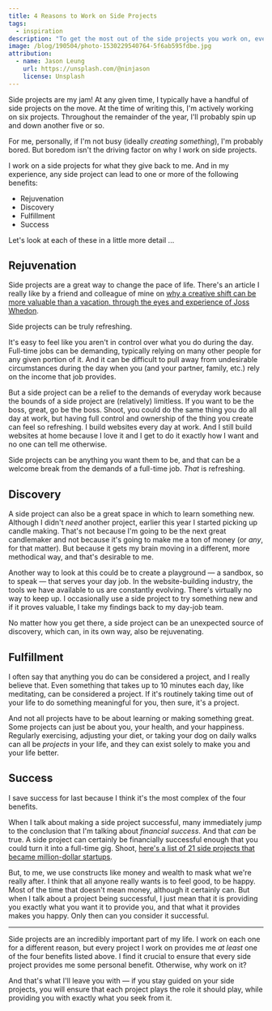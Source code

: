```yaml
---
title: 4 Reasons to Work on Side Projects
tags:
  - inspiration
description: "To get the most out of the side projects you work on, every project should provide you with at least one of four key benefits."
image: /blog/190504/photo-1530229540764-5f6ab595fdbe.jpg
attribution:
  - name: Jason Leung
    url: https://unsplash.com/@ninjason
    license: Unsplash
---
```


Side projects are my jam! At any given time, I typically have a handful of side projects on the move. At the time of writing this, I'm actively working on six projects. Throughout the remainder of the year, I'll probably spin up and down another five or so.

For me, personally, if I'm not busy (ideally _creating something_), I'm probably bored. But boredom isn't the driving factor on why I work on side projects.

I work on a side projects for what they give back to me. And in my experience, any side project can lead to one or more of the following benefits:

- Rejuvenation
- Discovery
- Fulfillment
- Success

Let's look at each of these in a little more detail ...

## Rejuvenation

Side projects are a great way to change the pace of life. There's an article I really like by a friend and colleague of mine on [why a creative shift can be more valuable than a vacation, through the eyes and experience of Joss Whedon](https://www.fastcompany.com/1681608/why-you-need-a-creative-shift-instead-of-a-vacation-as-explained-by-joss-whedon).

Side projects can be truly refreshing.

It's easy to feel like you aren't in control over what you do during the day. Full-time jobs can be demanding, typically relying on many other people for any given portion of it. And it can be difficult to pull away from undesirable circumstances during the day when you (and your partner, family, etc.) rely on the income that job provides.

But a side project can be a relief to the demands of everyday work because the bounds of a side project are (relatively) limitless. If you want to be the boss, great, go be the boss. Shoot, you could do the same thing you do all day at work, but having full control and ownership of the thing you create can feel so refreshing. I build websites every day at work. And I still build websites at home because I love it and I get to do it exactly how I want and no one can tell me otherwise.

Side projects can be anything you want them to be, and that can be a welcome break from the demands of a full-time job. _That_ is refreshing.

## Discovery

A side project can also be a great space in which to learn something new. Although I didn't _need_ another project, earlier this year I started picking up candle making. That's not because I'm going to be the next great candlemaker and not because it's going to make me a ton of money (or _any_, for that matter). But because it gets my brain moving in a different, more methodical way, and that's desirable to me.

Another way to look at this could be to create a playground — a sandbox, so to speak — that serves your day job. In the website-building industry, the tools we have available to us are constantly evolving. There's virtually no way to keep up. I occasionally use a side project to try something new and if it proves valuable, I take my findings back to my day-job team.

No matter how you get there, a side project can be an unexpected source of discovery, which can, in its own way, also be rejuvenating.

## Fulfillment

I often say that anything you do can be considered a project, and I really believe that. Even something that takes up to 10 minutes each day, like meditating, can be considered a project. If it's routinely taking time out of your life to do something meaningful for you, then sure, it's a project.

And not all projects have to be about learning or making something great. Some projects can just be about you, your health, and your happiness. Regularly exercising, adjusting your diet, or taking your dog on daily walks can all be _projects_ in your life, and they can exist solely to make you and your life better.

## Success

I save success for last because I think it's the most complex of the four benefits.

When I talk about making a side project successful, many immediately jump to the conclusion that I'm talking about _financial success_. And that _can_ be true. A side project can certainly be financially successful enough that you could turn it into a full-time gig. Shoot, [here's a list of 21 side projects that became million-dollar startups](https://www.inc.com/jeff-haden/21-side-projects-that-became-million-dollar-startups-and-how-yours-can-too).

But, to me, we use constructs like money and wealth to mask what we're really after. I think that all anyone really wants is to feel good, to be happy. Most of the time that doesn't mean money, although it certainly can. But when I talk about a project being successful, I just mean that it is providing you exactly what you want it to provide you, and that what it provides makes you happy. Only then can you consider it successful.

---

Side projects are an incredibly important part of my life. I work on each one for a different reason, but every project I work on provides me _at least_ one of the four benefits listed above. I find it crucial to ensure that every side project provides me some personal benefit. Otherwise, why work on it?

And that's what I'll leave you with — if you stay guided on your side projects, you will ensure that each project plays the role it should play, while providing you with exactly what you seek from it.
